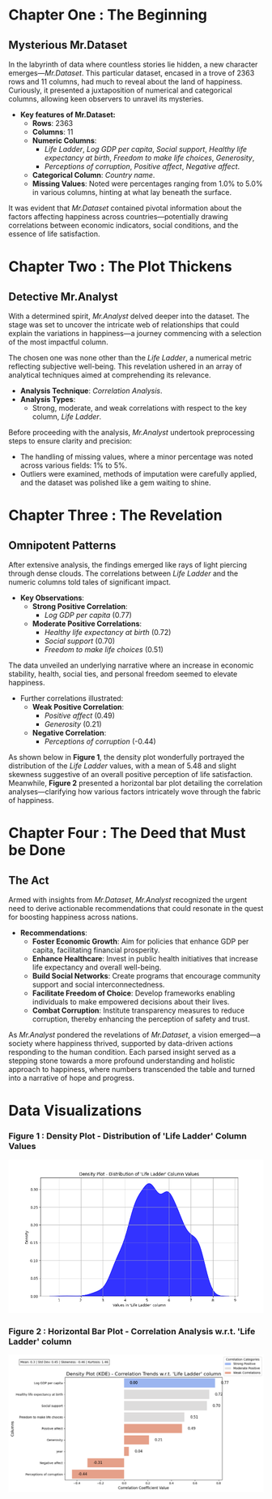 # Chapter One : The Beginning
## Mysterious Mr.Dataset

In the labyrinth of data where countless stories lie hidden, a new character emerges—*Mr.Dataset*. This particular dataset, encased in a trove of 2363 rows and 11 columns, had much to reveal about the land of happiness. Curiously, it presented a juxtaposition of numerical and categorical columns, allowing keen observers to unravel its mysteries.

- **Key features of Mr.Dataset:**
  - **Rows**: 2363
  - **Columns**: 11
  - **Numeric Columns**: 
    - *Life Ladder*, *Log GDP per capita*, *Social support*, *Healthy life expectancy at birth*, *Freedom to make life choices*, *Generosity*, 
    - *Perceptions of corruption*, *Positive affect*, *Negative affect*.
  - **Categorical Column**: *Country name*.
  - **Missing Values**: Noted were percentages ranging from 1.0% to 5.0% in various columns, hinting at what lay beneath the surface. 

It was evident that *Mr.Dataset* contained pivotal information about the factors affecting happiness across countries—potentially drawing correlations between economic indicators, social conditions, and the essence of life satisfaction. 

# Chapter Two : The Plot Thickens
## Detective Mr.Analyst

With a determined spirit, *Mr.Analyst* delved deeper into the dataset. The stage was set to uncover the intricate web of relationships that could explain the variations in happiness—a journey commencing with a selection of the most impactful column.

The chosen one was none other than the *Life Ladder*, a numerical metric reflecting subjective well-being. This revelation ushered in an array of analytical techniques aimed at comprehending its relevance.

- **Analysis Technique**: *Correlation Analysis*.
- **Analysis Types**:
  - Strong, moderate, and weak correlations with respect to the key column, *Life Ladder*.

Before proceeding with the analysis, *Mr.Analyst* undertook preprocessing steps to ensure clarity and precision:
- The handling of missing values, where a minor percentage was noted across various fields: 1% to 5%.
- Outliers were examined, methods of imputation were carefully applied, and the dataset was polished like a gem waiting to shine.

# Chapter Three : The Revelation
## Omnipotent Patterns

After extensive analysis, the findings emerged like rays of light piercing through dense clouds. The correlations between *Life Ladder* and the numeric columns told tales of significant impact.

- **Key Observations**:
  - **Strong Positive Correlation**: 
    - *Log GDP per capita* (0.77)
  - **Moderate Positive Correlations**:
    - *Healthy life expectancy at birth* (0.72)
    - *Social support* (0.70)
    - *Freedom to make life choices* (0.51)

The data unveiled an underlying narrative where an increase in economic stability, health, social ties, and personal freedom seemed to elevate happiness.

- Further correlations illustrated:
  - **Weak Positive Correlation**: 
    - *Positive affect* (0.49)
    - *Generosity* (0.21)
  - **Negative Correlation**:
    - *Perceptions of corruption* (-0.44)
  
As shown below in **Figure 1**, the density plot wonderfully portrayed the distribution of the *Life Ladder* values, with a mean of 5.48 and slight skewness suggestive of an overall positive perception of life satisfaction. Meanwhile, **Figure 2** presented a horizontal bar plot detailing the correlation analyses—clarifying how various factors intricately wove through the fabric of happiness.

# Chapter Four : The Deed that Must be Done
## The Act

Armed with insights from *Mr.Dataset*, *Mr.Analyst* recognized the urgent need to derive actionable recommendations that could resonate in the quest for boosting happiness across nations.

- **Recommendations**:
  - **Foster Economic Growth**: Aim for policies that enhance GDP per capita, facilitating financial prosperity.
  - **Enhance Healthcare**: Invest in public health initiatives that increase life expectancy and overall well-being.
  - **Build Social Networks**: Create programs that encourage community support and social interconnectedness.
  - **Facilitate Freedom of Choice**: Develop frameworks enabling individuals to make empowered decisions about their lives.
  - **Combat Corruption**: Institute transparency measures to reduce corruption, thereby enhancing the perception of safety and trust.

As *Mr.Analyst* pondered the revelations of *Mr.Dataset*, a vision emerged—a society where happiness thrived, supported by data-driven actions responding to the human condition. Each parsed insight served as a stepping stone towards a more profound understanding and holistic approach to happiness, where numbers transcended the table and turned into a narrative of hope and progress.
# Data Visualizations
### **Figure 1 : Density Plot - Distribution of 'Life Ladder' Column Values**

![key_column_exploration_chart.png](key_column_exploration_chart.png)

### **Figure 2 : Horizontal Bar Plot - Correlation Analysis w.r.t. 'Life Ladder' column**

![dataset_analysis_chart.png](dataset_analysis_chart.png)

